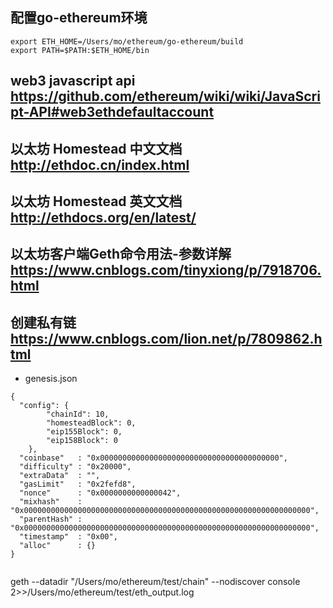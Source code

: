 ## 配置go-ethereum环境
	export ETH_HOME=/Users/mo/ethereum/go-ethereum/build
	export PATH=$PATH:$ETH_HOME/bin


## web3 javascript api https://github.com/ethereum/wiki/wiki/JavaScript-API#web3ethdefaultaccount
## 以太坊 Homestead 中文文档 http://ethdoc.cn/index.html
## 以太坊 Homestead 英文文档 http://ethdocs.org/en/latest/
## 以太坊客户端Geth命令用法-参数详解 https://www.cnblogs.com/tinyxiong/p/7918706.html


## 创建私有链 https://www.cnblogs.com/lion.net/p/7809862.html

* genesis.json
```
{
  "config": {
        "chainId": 10,
        "homesteadBlock": 0,
        "eip155Block": 0,
        "eip158Block": 0
    },
  "coinbase"   : "0x0000000000000000000000000000000000000000",
  "difficulty" : "0x20000",
  "extraData"  : "",
  "gasLimit"   : "0x2fefd8",
  "nonce"      : "0x0000000000000042",
  "mixhash"    : "0x0000000000000000000000000000000000000000000000000000000000000000",
  "parentHash" : "0x0000000000000000000000000000000000000000000000000000000000000000",
  "timestamp"  : "0x00",
  "alloc"      : {}
}


```

geth --datadir "/Users/mo/ethereum/test/chain" --nodiscover console 2>>/Users/mo/ethereum/test/eth_output.log